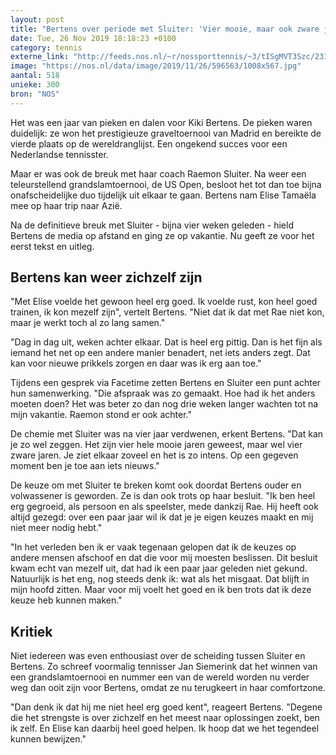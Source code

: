 ```yaml
---
layout: post
title: "Bertens over periode met Sluiter: 'Vier mooie, maar ook zware jaren'"
date: Tue, 26 Nov 2019 18:18:23 +0100
category: tennis
externe_link: "http://feeds.nos.nl/~r/nossporttennis/~3/tISgMVT3Szc/2312154"
image: "https://nos.nl/data/image/2019/11/26/596563/1008x567.jpg"
aantal: 518
unieke: 300
bron: "NOS"
---
```


<p>Het was een jaar van pieken en dalen voor Kiki Bertens. De pieken waren duidelijk: ze won het prestigieuze graveltoernooi van Madrid en bereikte de vierde plaats op de wereldranglijst. Een ongekend succes voor een Nederlandse tennisster.</p>
<p>Maar er was ook de breuk met haar coach Raemon Sluiter. Na weer een teleurstellend grandslamtoernooi, de US Open, besloot het tot dan toe bijna onafscheidelijke duo tijdelijk uit elkaar te gaan. Bertens nam Elise Tamaëla mee op haar trip naar Azië.</p>
<p>Na de definitieve breuk met Sluiter - bijna vier weken geleden - hield Bertens de media op afstand en ging ze op vakantie. Nu geeft ze voor het eerst tekst en uitleg.</p>
<h2>Bertens kan weer zichzelf zijn</h2>
<p>"Met Elise voelde het gewoon heel erg goed. Ik voelde rust, kon heel goed trainen, ik kon mezelf zijn", vertelt Bertens. "Niet dat ik dat met Rae niet kon, maar je werkt toch al zo lang samen."</p>
<p>"Dag in dag uit, weken achter elkaar. Dat is heel erg pittig. Dan is het fijn als iemand het net op een andere manier benadert, net iets anders zegt. Dat kan voor nieuwe prikkels zorgen en daar was ik erg aan toe."</p>
<p>Tijdens een gesprek via Facetime zetten Bertens en Sluiter een punt achter hun samenwerking. "Die afspraak was zo gemaakt. Hoe had ik het anders moeten doen? Het was beter zo dan nog drie weken langer wachten tot na mijn vakantie. Raemon stond er ook achter."</p>
<p>De chemie met Sluiter was na vier jaar verdwenen, erkent Bertens. "Dat kan je zo wel zeggen. Het zijn vier hele mooie jaren geweest, maar wel vier zware jaren. Je ziet elkaar zoveel en het is zo intens. Op een gegeven moment ben je toe aan iets nieuws."</p>
<p>De keuze om met Sluiter te breken komt ook doordat Bertens ouder en volwassener is geworden. Ze is dan ook trots op haar besluit. "Ik ben heel erg gegroeid, als persoon en als speelster, mede dankzij Rae. Hij heeft ook altijd gezegd: over een paar jaar wil ik dat je je eigen keuzes maakt en mij niet meer nodig hebt."</p>
<p>"In het verleden ben ik er vaak tegenaan gelopen dat ik de keuzes op andere mensen afschoof en dat die voor mij moesten beslissen. Dit besluit kwam echt van mezelf uit, dat had ik een paar jaar geleden niet gekund. Natuurlijk is het eng, nog steeds denk ik: wat als het misgaat. Dat blijft in mijn hoofd zitten. Maar voor mij voelt het goed en ik ben trots dat ik deze keuze heb kunnen maken."</p>
<h2>Kritiek</h2>
<p>Niet iedereen was even enthousiast over de scheiding tussen Sluiter en Bertens. Zo schreef voormalig tennisser Jan Siemerink dat het winnen van een grandslamtoernooi en nummer een van de wereld worden nu verder weg dan ooit zijn voor Bertens, omdat ze nu terugkeert in haar comfortzone.</p>
<p>"Dan denk ik dat hij me niet heel erg goed kent", reageert Bertens. "Degene die het strengste is over zichzelf en het meest naar oplossingen zoekt, ben ik zelf. En Elise kan daarbij heel goed helpen. Ik hoop dat we het tegendeel kunnen bewijzen."</p><img src="http://feeds.feedburner.com/~r/nossporttennis/~4/tISgMVT3Szc" height="1" width="1" alt=""/>
